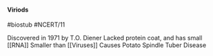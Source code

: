 #### Viriods
#biostub #NCERT/11 

Discovered in 1971 by T.O. Diener
Lacked protein coat, and has small [[RNA]]
Smaller than [[Viruses]]
Causes Potato Spindle Tuber Disease